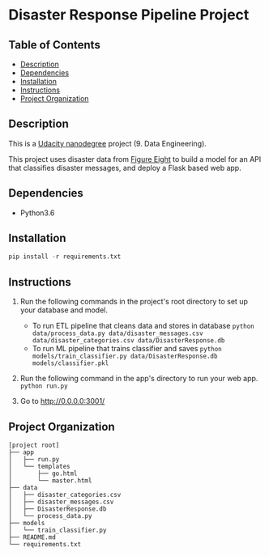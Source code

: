 # Disaster Response Pipeline Project

## Table of Contents

- [Description](#description)
- [Dependencies](#dependencies)
- [Installation](#installation)
- [Instructions](#instructions)
- [Project Organization](#project-organization)

## Description

This is a [Udacity nanodegree](https://www.udacity.com/course/data-scientist-nanodegree--nd025) project (9. Data Engineering).

This project uses disaster data from [Figure Eight](https://www.figure-eight.com) to build a model for an API that classifies disaster messages, and deploy a Flask based web app.

## Dependencies

* Python3.6

## Installation

```python
pip install -r requirements.txt
```

## Instructions

1. Run the following commands in the project's root directory to set up your database and model.

    - To run ETL pipeline that cleans data and stores in database
        `python data/process_data.py data/disaster_messages.csv data/disaster_categories.csv data/DisasterResponse.db`
    - To run ML pipeline that trains classifier and saves
        `python models/train_classifier.py data/DisasterResponse.db models/classifier.pkl`

2. Run the following command in the app's directory to run your web app.
    `python run.py`

3. Go to http://0.0.0.0:3001/

## Project Organization

```text
[project root]
├── app
│   ├── run.py
│   └── templates
│       ├── go.html
│       └── master.html
├── data
│   ├── disaster_categories.csv
│   ├── disaster_messages.csv
│   ├── DisasterResponse.db
│   └── process_data.py
├── models
│   └── train_classifier.py
├── README.md
└── requirements.txt
```
